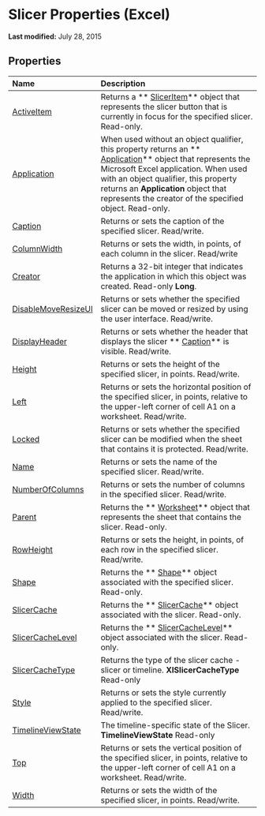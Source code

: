 
# Slicer Properties (Excel)

 **Last modified:** July 28, 2015


## Properties



|**Name**|**Description**|
|:-----|:-----|
| [ActiveItem](ecf95cb2-fb1e-97fc-46a1-2ddcf784a089.md)|Returns a  ** [SlicerItem](cb93cd82-fc3a-f6b7-ae64-db6312db649d.md)** object that represents the slicer button that is currently in focus for the specified slicer. Read-only.|
| [Application](f01ba5f0-686e-6bec-04be-e31be69ffe38.md)|When used without an object qualifier, this property returns an  ** [Application](19b73597-5cf9-4f56-8227-b5211f657f6f.md)** object that represents the Microsoft Excel application. When used with an object qualifier, this property returns an **Application** object that represents the creator of the specified object. Read-only.|
| [Caption](f0ba7c9b-d745-a72c-770e-852fc9cde9e0.md)|Returns or sets the caption of the specified slicer. Read/write.|
| [ColumnWidth](ff97ad0c-952b-1d83-93e8-9a6144b09ceb.md)|Returns or sets the width, in points, of each column in the slicer. Read/write|
| [Creator](82991e7e-5bf8-e508-398a-413707ac70b1.md)|Returns a 32-bit integer that indicates the application in which this object was created. Read-only  **Long**.|
| [DisableMoveResizeUI](2477e495-e61a-6981-6df2-5bb1cb480576.md)|Returns or sets whether the specified slicer can be moved or resized by using the user interface. Read/write.|
| [DisplayHeader](e94dcb16-367c-24fe-359d-786900650f97.md)|Returns or sets whether the header that displays the slicer  ** [Caption](f0ba7c9b-d745-a72c-770e-852fc9cde9e0.md)** is visible. Read/write.|
| [Height](00eb1b27-7a0c-4edb-dc66-dc80d62ea60c.md)|Returns or sets the height of the specified slicer, in points. Read/write.|
| [Left](e9099a6b-b2f0-e7c4-c9fd-d47ffbf279f4.md)|Returns or sets the horizontal position of the specified slicer, in points, relative to the upper-left corner of cell A1 on a worksheet. Read/write.|
| [Locked](4d59178b-9cb9-0a9e-76cc-1b5c4547b3dd.md)|Returns or sets whether the specified slicer can be modified when the sheet that contains it is protected. Read/write.|
| [Name](cc8508d3-82fc-365b-c632-2565fd0071c5.md)|Returns or sets the name of the specified slicer. Read/write.|
| [NumberOfColumns](9d4d1d8c-723d-3e90-96ae-a0faa1980077.md)|Returns or sets the number of columns in the specified slicer. Read/write.|
| [Parent](7133181b-313e-1942-0e68-fc7db67c0ced.md)|Returns the  ** [Worksheet](182b705e-854a-81cc-a4b0-59b942de55ae.md)** object that represents the sheet that contains the slicer. Read-only.|
| [RowHeight](925c7874-92d1-36b2-9dde-df3b8754961f.md)|Returns or sets the height, in points, of each row in the specified slicer. Read/write.|
| [Shape](60fd5911-592e-a12a-8244-b6eaddd248ba.md)|Returns the  ** [Shape](8f01fcd1-b7d9-5216-2de5-40fb6648a403.md)** object associated with the specified slicer. Read-only.|
| [SlicerCache](c7805cf2-646b-0221-4d9d-0bbf7fa03207.md)|Returns the  ** [SlicerCache](6e6533e3-0503-a1d3-9ecd-f7997233565f.md)** object associated with the slicer. Read-only.|
| [SlicerCacheLevel](769a1428-7222-09ff-f53d-88d2cf80b3ba.md)|Returns the  ** [SlicerCacheLevel](d73ff7ab-4d7a-6a73-3716-11dc6716688d.md)** object associated with the slicer. Read-only.|
| [SlicerCacheType](d314b745-f2e2-554e-b60a-01ed26e8a197.md)|Returns the type of the slicer cache - slicer or timeline.  **XlSlicerCacheType** Read-only|
| [Style](def64adc-46db-a54f-539b-fbe8fcc1b22e.md)|Returns or sets the style currently applied to the specified slicer. Read/write.|
| [TimelineViewState](6205d7b8-31c3-e5e9-82e4-55691157d21a.md)|The timeline-specific state of the Slicer.  **TimelineViewState** Read-only|
| [Top](092d0877-b884-0e12-7bac-edfbaf1909be.md)|Returns or sets the vertical position of the specified slicer, in points, relative to the upper-left corner of cell A1 on a worksheet. Read/write.|
| [Width](75292953-ccd6-8550-f7ec-38df79ad1db1.md)|Returns or sets the width of the specified slicer, in points. Read/write.|
